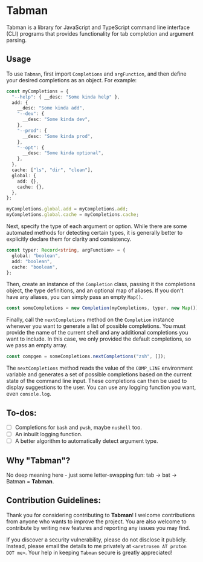 # Tabman

Tabman is a library for JavaScript and TypeScript command line interface (CLI) programs that provides functionality for tab completion and argument parsing.

## Usage

To use `Tabman`, first import `Completions` and `argFunction`, and then define your desired completions as an object. For example:

```typescript
const myCompletions = {
  "--help": { __desc: "Some kinda help" },
  add: {
    __desc: "Some kinda add",
    "--dev": {
      __desc: "Some kinda dev",
    },
    "--prod": {
      __desc: "Some kinda prod",
    },
    "--opt": {
      __desc: "Some kinda optional",
    },
  },
  cache: ["ls", "dir", "clean"],
  global: {
    add: {},
    cache: {},
  },
};

myCompletions.global.add = myCompletions.add;
myCompletions.global.cache = myCompletions.cache;
```

Next, specify the type of each argument or option. While there are some automated methods for detecting certain types, it is generally better to explicitly declare them for clarity and consistency.

```typescript
const typer: Record<string, argFunction> = {
  global: "boolean",
  add: "boolean",
  cache: "boolean",
};
```

Then, create an instance of the `Completion` class, passing it the completions object, the type definitions, and an optional map of aliases. If you don't have any aliases, you can simply pass an empty `Map()`.

```typescript
const someCompletions = new Completion(myCompletions, typer, new Map());
```

Finally, call the `nextCompletions` method on the `Completion` instance whenever you want to generate a list of possible completions. You must provide the name of the current shell and any additional completions you want to include. In this case, we only provided the default completions, so we pass an empty array.

```typescript
const compgen = someCompletions.nextCompletions("zsh", []);
```

The `nextCompletions` method reads the value of the `COMP_LINE` environment variable and generates a set of possible completions based on the current state of the command line input. These completions can then be used to display suggestions to the user. You can use any logging function you want, even `console.log`.

## To-dos:

- [ ] Completions for `bash` and `pwsh`, maybe `nushell` too.
- [ ] An inbuilt logging function.
- [ ] A better algorithm to automatically detect argument type.

## Why "Tabman"?

No deep meaning here - just some letter-swapping fun: tab → bat → Batman = **Tabman**.

## Contribution Guidelines:

Thank you for considering contributing to **Tabman**! I welcome contributions from anyone who wants to improve the project. You are also welcome to contribute by writing new features and reporting any issues you may find.

If you discover a security vulnerability, please do not disclose it publicly. Instead, please email the details to me privately at `<aretrosen AT proton DOT me>`. Your help in keeping `Tabman` secure is greatly appreciated!
